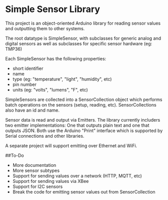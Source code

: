 # Simple Sensor Library

This project is an object-oriented Arduino library for reading sensor values and outputting them to other systems.

The root datatype is SimpleSensor, with subclasses for generic analog and digital sensors as well as subclasses for specific sensor hardware (eg: TMP36) 

Each SimpleSensor has the following properties:
- short identifier
- name
- type (eg: "temperature", "light", "humidity", etc)
- pin number
- units (eg: "volts", "lumens", "F", etc)

SimpleSensors are collected into a SensorCollection object which performs batch operations on the sensors (setup, reading, etc). SensorCollections also have an id and name.

Sensor data is read and output via Emitters. The library currently includers two emitter implementations: One that outputs plain text and one that outputs JSON. Both use the Arduino "Print" interface which is supported by Serial connections and other libraries.

A separate project will support emitting over Ethernet and WiFi.

##To-Do

- More documentation
- More sensor subtypes
- Support for sending values over a network (HTTP, MQTT, etc)
- Support for sending values via XBee
- Support for I2C sensors
- Break the code for emitting sensor values out from SensorCollection